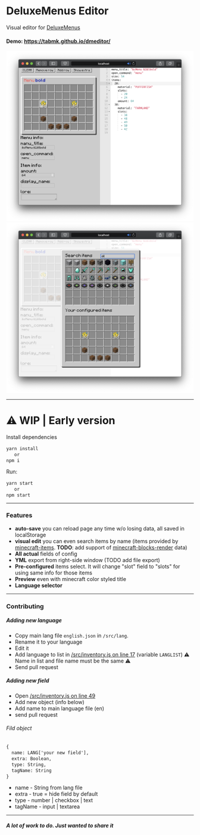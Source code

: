 # DeluxeMenus Editor

Visual editor for [DeluxeMenus](https://wiki.helpch.at/clips-plugins/deluxemenus)

#### Demo: https://tabmk.github.io/dmeditor/

<p align="center">
  <img src="img/1.png" />
  <img src="img/2.png" />
</p>

---

# ⚠️ WIP | Early version

Install dependencies
```
yarn install
   or
npm i
```

Run:
```
yarn start
   or
npm start
```
---
### Features
- __auto-save__ you can reload page any time w/o losing data, all saved in localStorage
- __visual edit__ you can even search items by name (items provided by [minecraft-items](https://github.com/pandapaul/minecraft-items). __TODO__: add support of [minecraft-blocks-render](https://github.com/TABmk/minecraft-blocks-render) data)
- __All actual__ fields of config
- __YML__ export from right-side window (TODO add file export)
- __Pre-configured__ items select. It will change "slot" field to "slots" for using same info for those items
- __Preview__ even with minecraft color styled title
- __Language selector__

---

### Contributing

##### Adding new language
- Copy main lang file `english.json` in `/src/lang`.
- Rename it to your language
- Edit it
- Add language to list in [/src/inventory.js on line 17](https://github.com/TABmk/dmeditor/blob/master/src/inventory.js#L17) (variable `LANGLIST`)
⚠️ Name in list and file name must be the same ⚠️
- Send pull request

##### Adding new field
- Open [/src/inventory.js on line 49](https://github.com/TABmk/dmeditor/blob/master/src/inventory.js#L49)
- Add new object (info below)
- Add name to main language file (en)
- send pull request

###### Fild object
```
{
  name: LANG['your new field'],
  extra: Boolean,
  type: String,
  tagName: String
}
```
- name - String from lang file
- extra - true = hide field by default
- type - number | checkbox | text
- tagName - input | textarea

---

##### A lot of work to do. Just wanted to share it
